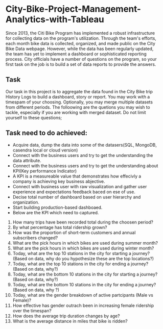 # City-Bike-Project-Management-Analytics-with-Tableau
Since 2013, the Citi Bike Program has implemented a robust infrastructure for collecting data on the program's utilization. Through the team's efforts, each month bike data is collected, organized, and made public on the City Bike Data webpage. 
However, while the data has been regularly updated, the team has yet to implement a dashboard or sophisticated reporting process. City officials have a number of questions on the program, so your first task on the job is to build a set of data reports to provide the answers.
## Task
Our task in this project is to aggregate the data found in the City Bike trip History Logs to build a dashboard, story or report. You may work with a timespam of your choosing. Optionally, you may merge multiple datasets from different periods. The folloowing are the quetions you may wish to tackle, especially if you are working with merged dataset. Do not limit yourself to these questions;
## Task need to do achieved:
* Acquire data, dump the data into some of the datasers(SQL, MongoDB, casendra local or cloud version)
*	Connect with the business users and try to get the understanding the data attribute.
*	Connect with the business users and try to get the understanding about KPI(Key performance Indicator)
*	A KPI is a measureable value that demonstrates how effecivly a company is achieving key business abjective.
*	Connect with business user with raw visualization and gather user experience and expectations feedback baced on ese of use.
*	Decise total number of dashboard based on user hierarchy and organization.
*	Start building production-based dashboaed.
*	Below are the KPI which need to captured.
  
1.	How many trips have been recorded total during the choosen period?
2.	By what percentage has total ridership grown?
3.	How was the proportion of short-term customers and annual subscribers changed?
4.	What are the pick hours in which bikes are used during summer month?
5.	What are the pick hours in which bikes are used during winter month?
6.	Today, what are the top 10 stations in the city for starting a journey? (Based on data, why do you hypothesize these are the top locations?)
7.	Today, what are the top 10 stations in the city for ending a journey? (Based on data, why?)
8.	Today, what are the bottom 10 stations in the city for starting a journey? (Based on data, why?)
9.	Today, what are the bottom 10 stations in the city for ending a journey? (Based on data, why ?)
10.	Today, what are the gender breakdown of active partcipants (Male vs Female)?
11.	How effective has gender outrach been in increasing female ridership over the timespan?
12.	How does the average trip duration changes by age?
13.	What is the average distance in miles that bike is ridden?


